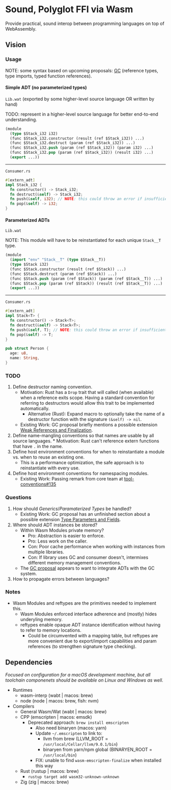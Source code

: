 # Sound, Polyglot FFI via Wasm

Provide practical, sound interop between programming languages on top of WebAssembly.

## Vision

### Usage

NOTE: some syntax based on upcoming proposals: [GC](https://github.com/WebAssembly/gc/blob/master/proposals/gc/Overview.md) (reference types, type imports, typed function references).

#### Simple ADT (no parameterized types)

`Lib.wat` (exported by some higher-level source language OR written by hand)

TODO: represent in a higher-level source language for better end-to-end understanding.

```lisp
(module
  (type $Stack_i32 i32)
  (func $Stack_i32.constructor (result (ref $Stack_i32)) ...)
  (func $Stack_i32.destruct (param (ref $Stack_i32)) ...)
  (func $Stack_i32.push (param (ref $Stack_i32)) (param i32) ...)
  (func $Stack_i32.pop (param (ref $Stack_i32)) (result i32) ...)
  (export ...))
```

---

`Consumer.rs`

```rust
#[extern_adt]
impl Stack_i32 {
  fn constructor() -> Stack_i32;
  fn destruct(&self) -> Stack_i32;
  fn push(&self, i32); // NOTE: this could throw an error if insufficient memory is available
  fn pop(&self) -> i32;
}
```

#### Parameterized ADTs

`Lib.wat`

NOTE: This module will have to be reinstantiated for each unique `Stack__T` type.

```lisp
(module
  (import "env" "Stack__T" (type $Stack__T))
  (type $Stack i32)
  (func $Stack.constructor (result (ref $Stack)) ...)
  (func $Stack.destruct (param (ref $Stack)) ...)
  (func $Stack.push (param (ref $Stack)) (param (ref $Stack__T)) ...)
  (func $Stack.pop (param (ref $Stack)) (result (ref $Stack__T)) ...)
  (export ...))
```

---

`Consumer.rs`

```rust
#[extern_adt]
impl Stack<T> {
  fn constructor() -> Stack<T>;
  fn destruct(&self) -> Stack<T>;
  fn push(&self, T); // NOTE: this could throw an error if insufficient memory is available
  fn pop(&self) -> T;
}

pub struct Person {
  age: u8,
  name: String,
}
```

### TODO

1. Define destructor naming convention.
    * Motivation: Rust has a `Drop` trait that will called (when available) when a reference exits scope. Having a standard convention for referring to destructors would allow this trait to be implemented automatically.
        * Alternative (Rust): Expand macro to optionally take the name of a destructor function with the signature `(&self) -> nil`.
    * Existing Work: GC proposal briefly mentions a possible extension [Weak References and Finalization](https://github.com/WebAssembly/gc/blob/master/proposals/gc/Overview.md#possible-extension-weak-references-and-finalisation).
2. Define name-mangling conventions so that names are usable by all source languages.
        * Motivation: Rust can't reference extern functions that have `.` in the name.
3. Define host environment conventions for when to reinstantiate a module vs. when to reuse an existing one.
    * This is a performance optimization, the safe approach is to reinstantiate with every use.
4. Define host environment conventions for namespacing modules.
    * Existing Work: Passing remark from core team at [tool-conventions#135](https://github.com/WebAssembly/tool-conventions/issues/135#issuecomment-585426556)

### Questions

1. How should _Generics_/_Paramaterized Types_ be handled?
    * Existing Work: GC proposal has an unfinished section about a possible extension [Type Parameters and Fields](https://github.com/WebAssembly/gc/blob/master/proposals/gc/Overview.md#possible-extension-type-parameters-and-fields).
2. Where should ADT instances be stored?
    * Within Wasm Modules private memory?
        * Pro: Abstraction is easier to enforce.
        * Pro: Less work on the caller.
        * Con: Poor cache performance when working with instances from multiple libraries.
        * Con: If library uses GC and consumer doesn't, intermixes different memory management conventions.
    * The [GC proposal](https://github.com/WebAssembly/gc/blob/master/proposals/gc/Overview.md) appears to want to integrate ADTs with the GC system.
3. How to propagate errors between languages?

### Notes

* Wasm Modules and reftypes are the primitives needed to implement this.
    * Wasm Modules enforced interface adherence and (mostly) hides underyling memory.
    * reftypes enable opaque ADT instance identification without having to refer to memory locations.
        * Could be circumvented with a mapping table, but reftypes are more convenient due to export/import capabilities and param references (to strengthen signature type checking).

## Dependencies

_Focused on configuration for a macOS development machine, but all toolchain componenets should be available on Linux and Windows as well._

* Runtimes
  * wasm-interp (wabt | macos: brew)
  * node (node | macos: brew, fish: nvm)
* Compilers
  * General Wasm/Wat (wabt | macos: brew)
  * CPP (emscripten | macos: emsdk)
    * Deprecated approach: `brew install emscripten`
      * Also need binaryen (macos: yarn)
      * Update `~/.emscripten` to link to:
        * llvm from brew (LLVM_ROOT = `/usr/local/Cellar/llvm/9.0.1/bin`)
        * binaryen from yarn/npm global (BINARYEN_ROOT = `/usr/local/bin`)
      * FIX: unable to find `wasm-emscripten-finalize` when installed this way
  * Rust (rustup | macos: brew)
    * `rustup target add wasm32-unknown-unknown`
  * Zig (zig | macos: brew)
